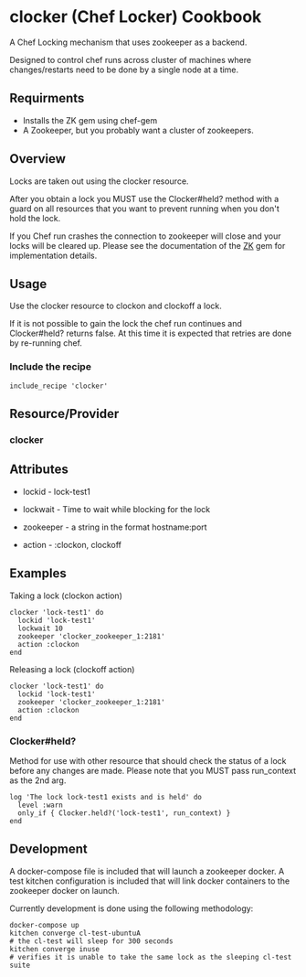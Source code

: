  clocker (Chef Locker) Cookbook
===============================

A Chef Locking mechanism that uses zookeeper as a backend.

Designed to control chef runs across cluster of machines where changes/restarts
need to be done by a single node at a time.

Requirments
----------
- Installs the ZK gem using chef-gem
- A Zookeeper, but you probably want a cluster of zookeepers.

Overview
--------

Locks are taken out using the clocker resource.

After you obtain a lock you MUST use the Clocker#held? method with a guard on
all resources that you want to prevent running when you don't hold the lock.

If you Chef run crashes the connection to zookeeper will close and your locks
will be cleared up.  Please see the documentation of the [ZK](http://www.rubydoc.info/gems/zk/ZK/Locker/ExclusiveLocker) gem
for implementation details.

Usage
------

Use the clocker resource to clockon and clockoff a lock.

If it is not possible to gain the lock the chef run continues and Clocker#held?
returns false. At this time it is expected that retries are done by re-running
chef.

### Include the recipe
```
include_recipe 'clocker'
```

Resource/Provider
----------------
### clocker

## Attributes

 *  lockid - lock-test1

 * lockwait - Time to wait while blocking for the lock

 * zookeeper - a string in the format hostname:port

 * action - :clockon, clockoff

## Examples
Taking a lock (clockon action)


```
clocker 'lock-test1' do
  lockid 'lock-test1'
  lockwait 10
  zookeeper 'clocker_zookeeper_1:2181'
  action :clockon
end
```

Releasing a lock (clockoff action)
```
clocker 'lock-test1' do
  lockid 'lock-test1'
  zookeeper 'clocker_zookeeper_1:2181'
  action :clockon
end
```

### Clocker#held?
Method for use with other resource that should check the status of a lock before
any changes are made. Please note that you MUST pass run_context as the 2nd arg.

```
log 'The lock lock-test1 exists and is held' do
  level :warn
  only_if { Clocker.held?('lock-test1', run_context) }
end
```

Development
----------
A docker-compose file is included that will launch a zookeeper docker.
A test kitchen configuration is included that will link docker containers to
the zookeeper docker on launch. 

Currently development is done using the following methodology:

```
docker-compose up
kitchen converge cl-test-ubuntuA
# the cl-test will sleep for 300 seconds
kitchen converge inuse
# verifies it is unable to take the same lock as the sleeping cl-test suite
```
